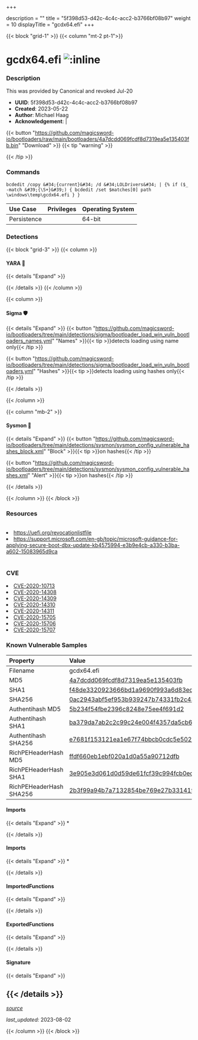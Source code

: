 +++

description = ""
title = "5f398d53-d42c-4c4c-acc2-b3766bf08b97"
weight = 10
displayTitle = "gcdx64.efi"
+++


{{< block "grid-1" >}}
{{< column "mt-2 pt-1">}}


# gcdx64.efi ![:inline](/images/twitter_verified.png) 


### Description

This was provided by Canonical and revoked Jul-20
- **UUID**: 5f398d53-d42c-4c4c-acc2-b3766bf08b97
- **Created**: 2023-05-22
- **Author**: Michael Haag
- **Acknowledgement**:  | [](https://twitter.com/)

{{< button "https://github.com/magicsword-io/bootloaders/raw/main/bootloaders/4a7dcdd069fcdf8d7319ea5e135403fb.bin" "Download" >}}
{{< tip "warning" >}}

{{< /tip >}}

### Commands

```
bcdedit /copy &#34;{current}&#34; /d &#34;LOLDrivers&#34; | {% if ($_ -match &#39;{\S+}&#39;) { bcdedit /set $matches[0] path \windows\temp\gcdx64.efi } }
```


| Use Case | Privileges | Operating System | 
|:---- | ---- | ---- |
| Persistence |  | 64-bit |



### Detections


{{< block "grid-3" >}}
{{< column >}}
#### YARA 🏹
{{< details "Expand" >}}

{{< /details >}}
{{< /column >}}



{{< column >}}

#### Sigma 🛡️
{{< details "Expand" >}}
{{< button "https://github.com/magicsword-io/bootloaders/tree/main/detections/sigma/bootloader_load_win_vuln_bootloaders_names.yml" "Names" >}}{{< tip >}}detects loading using name only{{< /tip >}} 


{{< button "https://github.com/magicsword-io/bootloaders/tree/main/detections/sigma/bootloader_load_win_vuln_bootloaders.yml" "Hashes" >}}{{< tip >}}detects loading using hashes only{{< /tip >}} 

{{< /details >}}

{{< /column >}}


{{< column "mb-2" >}}

#### Sysmon 🔎
{{< details "Expand" >}}
{{< button "https://github.com/magicsword-io/bootloaders/tree/main/detections/sysmon/sysmon_config_vulnerable_hashes_block.xml" "Block" >}}{{< tip >}}on hashes{{< /tip >}} 

{{< button "https://github.com/magicsword-io/bootloaders/tree/main/detections/sysmon/sysmon_config_vulnerable_hashes.xml" "Alert" >}}{{< tip >}}on hashes{{< /tip >}} 

{{< /details >}}

{{< /column >}}
{{< /block >}}


### Resources
<br>
<li><a href="https://uefi.org/revocationlistfile">https://uefi.org/revocationlistfile</a></li>
<li><a href="https://support.microsoft.com/en-gb/topic/microsoft-guidance-for-applying-secure-boot-dbx-update-kb4575994-e3b9e4cb-a330-b3ba-a602-15083965d9ca">https://support.microsoft.com/en-gb/topic/microsoft-guidance-for-applying-secure-boot-dbx-update-kb4575994-e3b9e4cb-a330-b3ba-a602-15083965d9ca</a></li>
<br>

### CVE

<li><a href="https://cve.mitre.org/cgi-bin/cvename.cgi?name=CVE-2020-10713">CVE-2020-10713</a></li>
<li><a href="https://cve.mitre.org/cgi-bin/cvename.cgi?name=CVE-2020-14308">CVE-2020-14308</a></li>
<li><a href="https://cve.mitre.org/cgi-bin/cvename.cgi?name=CVE-2020-14309">CVE-2020-14309</a></li>
<li><a href="https://cve.mitre.org/cgi-bin/cvename.cgi?name=CVE-2020-14310">CVE-2020-14310</a></li>
<li><a href="https://cve.mitre.org/cgi-bin/cvename.cgi?name=CVE-2020-14311">CVE-2020-14311</a></li>
<li><a href="https://cve.mitre.org/cgi-bin/cvename.cgi?name=CVE-2020-15705">CVE-2020-15705</a></li>
<li><a href="https://cve.mitre.org/cgi-bin/cvename.cgi?name=CVE-2020-15706">CVE-2020-15706</a></li>
<li><a href="https://cve.mitre.org/cgi-bin/cvename.cgi?name=CVE-2020-15707">CVE-2020-15707</a></li>

### Known Vulnerable Samples

| Property           | Value |
|:-------------------|:------|
| Filename           | gcdx64.efi |
| MD5                | [4a7dcdd069fcdf8d7319ea5e135403fb](https://www.virustotal.com/gui/file/4a7dcdd069fcdf8d7319ea5e135403fb) |
| SHA1               | [f48de3320923666bd1a9690f993a6d83ed420c24](https://www.virustotal.com/gui/file/f48de3320923666bd1a9690f993a6d83ed420c24) |
| SHA256             | [0ac2943abf5ef953b939247b74331fb2c437e405a81dd5569d9cff1d6183d53a](https://www.virustotal.com/gui/file/0ac2943abf5ef953b939247b74331fb2c437e405a81dd5569d9cff1d6183d53a) |
| Authentihash MD5   | [5b234f54fbe2396c8248e75ee4f691d2](https://www.virustotal.com/gui/search/authentihash%253A5b234f54fbe2396c8248e75ee4f691d2) |
| Authentihash SHA1  | [ba379da7ab2c2c99c24e004f4357da5cb6acaa6d](https://www.virustotal.com/gui/search/authentihash%253Aba379da7ab2c2c99c24e004f4357da5cb6acaa6d) |
| Authentihash SHA256| [e7681f153121ea1e67f74bbcb0cdc5e502702c1b8cc55fb65d702dfba948b5f4](https://www.virustotal.com/gui/search/authentihash%253Ae7681f153121ea1e67f74bbcb0cdc5e502702c1b8cc55fb65d702dfba948b5f4) |
| RichPEHeaderHash MD5   | [ffdf660eb1ebf020a1d0a55a90712dfb](https://www.virustotal.com/gui/search/rich_pe_header_hash%253Affdf660eb1ebf020a1d0a55a90712dfb) |
| RichPEHeaderHash SHA1  | [3e905e3d061d0d59de61fcf39c994fcb0ec1bab3](https://www.virustotal.com/gui/search/rich_pe_header_hash%253A3e905e3d061d0d59de61fcf39c994fcb0ec1bab3) |
| RichPEHeaderHash SHA256| [2b3f99a94b7a7132854be769e27b331419c53989ef42f686d6f5ba09ddefefd6](https://www.virustotal.com/gui/search/rich_pe_header_hash%253A2b3f99a94b7a7132854be769e27b331419c53989ef42f686d6f5ba09ddefefd6) |


#### Imports
{{< details "Expand" >}}
* 

{{< /details >}}
#### Imports
{{< details "Expand" >}}
* 

{{< /details >}}
#### ImportedFunctions
{{< details "Expand" >}}

{{< /details >}}
#### ExportedFunctions
{{< details "Expand" >}}

{{< /details >}}

#### Signature
{{< details "Expand" >}}

{{< /details >}}
-----



[*source*](https://github.com/magicsword-io/bootloaders/tree/main/yaml/5f398d53-d42c-4c4c-acc2-b3766bf08b97.yaml)

*last_updated:* 2023-08-02








{{< /column >}}
{{< /block >}}
